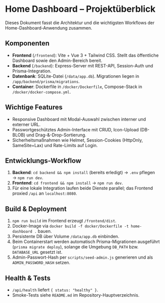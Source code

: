 # Home Dashboard – Projektüberblick

Dieses Dokument fasst die Architektur und die wichtigsten Workflows der Home-Dashboard-Anwendung zusammen.

## Komponenten

- **Frontend** (`/frontend`): Vite + Vue 3 + Tailwind CSS. Stellt das öffentliche Dashboard sowie den Admin-Bereich bereit.
- **Backend** (`/backend`): Express-Server mit REST-API, Session-Auth und Prisma-Integration.
- **Datenbank**: SQLite-Datei (`/data/app.db`). Migrationen liegen in `/app/backend/prisma/migrations`.
- **Container**: Dockerfile in `/docker/Dockerfile`, Compose-Stack in `/docker/docker-compose.yml`.

## Wichtige Features

- Responsive Dashboard mit Modal-Auswahl zwischen interner und externer URL.
- Passwortgeschütztes Admin-Interface mit CRUD, Icon-Upload (DB-BLOB) und Drag-&-Drop-Sortierung.
- Sicherheitsmaßnahmen wie Helmet, Session-Cookies (HttpOnly, SameSite=Lax) und Rate-Limits auf Login.

## Entwicklungs-Workflow

1. **Backend**: `cd backend && npm install` (bereits erledigt) → `.env` pflegen → `npm run dev`.
2. **Frontend**: `cd frontend && npm install` → `npm run dev`.
3. Für eine lokale Integration laufen beide Dienste parallel; das Frontend proxied `/api` an `localhost:8080`.

## Build & Deployment

1. `npm run build` im Frontend erzeugt `/frontend/dist`.
2. Docker-Image via `docker build -f docker/Dockerfile -t home-dashboard .` bauen.
3. Persistente DB über Volume `/data/app.db` einbinden.
4. Beim Containerstart werden automatisch Prisma-Migrationen ausgeführt (`prisma migrate deploy`), solange die Umgebung `DB_PATH` bzw. `DATABASE_URL` gesetzt ist.
4. Admin-Passwort-Hash per `scripts/seed-admin.js` generieren und als `ADMIN_PASSWORD_HASH` setzen.

## Health & Tests

- `/api/health` liefert `{ status: "healthy" }`.
- Smoke-Tests siehe `README.md` im Repository-Hauptverzeichnis.
